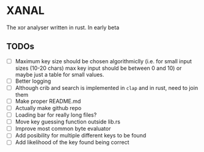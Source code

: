 # XANAL
The xor analyser written in rust. In early beta

## TODOs
- [ ] Maximum key size should be chosen algorithmiclly (i.e. for small input sizes (10-20 chars) max key input should be between 0 and 10) or maybe just a table for small values.
- [ ] Better logging
- [ ] Although crib and search is implemented in `clap` and in rust, need to join them
- [ ] Make proper README.md
- [ ] Actually make github repo
- [ ] Loading bar for really long files?
- [ ] Move key guessing function outside lib.rs
- [ ] Improve most common byte evaluator
- [ ] Add posibility for multiple different keys to be found
- [ ] Add likelihood of the key found being correct
